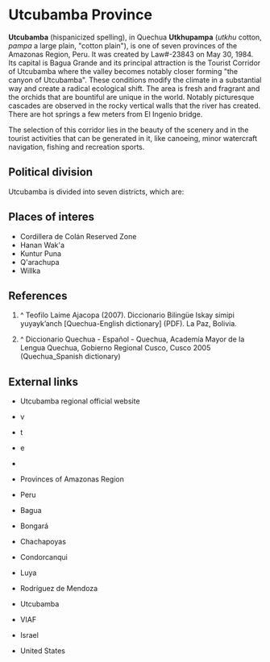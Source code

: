 # Utcubamba Province

**Utcubamba**  (hispanicized spelling), in Quechua **Utkhupampa**  (*utkhu*  cotton, *pampa*  a large plain, "cotton plain"), is one of seven provinces of the Amazonas Region, Peru. It was created by Law#-23843 on May 30, 1984. Its capital is Bagua Grande and its principal attraction is the Tourist Corridor of Utcubamba where the valley becomes notably closer forming "the canyon of Utcubamba". These conditions modify the climate in a substantial way and create a radical ecological shift. The  area is fresh and fragrant and the orchids that are bountiful are unique in the world. Notably picturesque cascades are observed in the rocky vertical walls that the river has created. There are hot springs a few meters from El Ingenio bridge.

The selection of this corridor lies in the beauty of the scenery and in the tourist activities that can be generated in it, like canoeing, minor watercraft navigation, fishing and recreation sports.

## Political division

Utcubamba is divided into seven districts, which are:

## Places of interes

 - Cordillera de Colán Reserved Zone
 - Hanan Wak'a
 - Kuntur Puna
 - Q'arachupa
 - Willka

## References

 1. ^ Teofilo Laime Ajacopa (2007). Diccionario Bilingüe Iskay simipi yuyayk’anch [Quechua-English dictionary] (PDF). La Paz, Bolivia.


 2. ^ Diccionario Quechua - Español - Quechua, Academía Mayor de la Lengua Quechua, Gobierno Regional Cusco, Cusco 2005 (Quechua_Spanish dictionary)


## External links

 - Utcubamba regional official website 

 - v
 - t
 - e

 - 
 - Provinces of Amazonas Region
 - Peru

 - Bagua
 - Bongará
 - Chachapoyas
 - Condorcanqui
 - Luya
 - Rodríguez de Mendoza
 - Utcubamba

 - VIAF

 - Israel
 - United States



